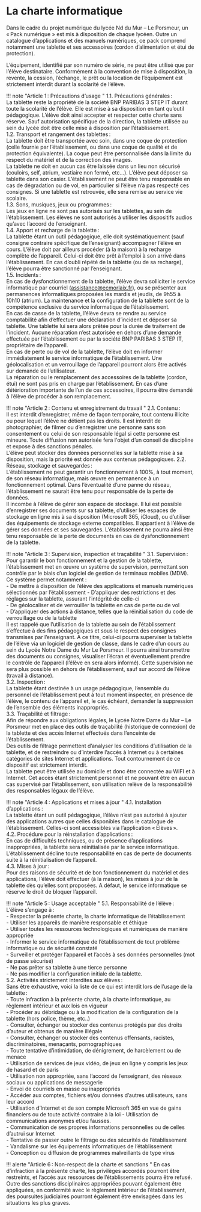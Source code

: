 # La charte informatique

Dans le cadre du projet numérique du lycée Nd du Mur – Le Porsmeur, un « Pack numérique » est mis à disposition de chaque lycéen. Outre un catalogue d’applications et des manuels numériques, ce pack comprend notamment une tablette et ses accessoires (cordon d’alimentation et étui de protection).  

L’équipement, identifié par son numéro de série, ne peut être utilisé que par l’élève destinataire. Conformément à la convention de mise à disposition, la revente, la cession, l’échange, le prêt ou la location de l’équipement est strictement interdit durant la scolarité de l’élève. 

!!! note "Article 1 : Précautions d’usage "
    1.1. Précautions générales :   
    La tablette reste la propriété de la société BNP PARIBAS 3 STEP IT durant toute la scolarité de l’élève. Elle est mise à sa disposition en tant qu’outil pédagogique. L’élève doit ainsi accepter et respecter cette charte sans réserve. Sauf autorisation spécifique de la direction, la tablette utilisée au sein du lycée doit être celle mise à disposition par l’établissement.  
    1.2. Transport et rangement des tablettes :  
    La tablette doit être transportée avec soin, dans une coque de protection (celle fournie par l’établissement, ou dans une coque de qualité et de protection équivalente). La coque peut être personnalisée dans la limite du respect du matériel et de la correction des images.  
    La tablette ne doit en aucun cas être laissée dans un lieu non sécurisé (couloirs, self, atrium, vestiaire non fermé, etc…). L’élève peut déposer sa tablette dans son casier. L’établissement ne peut être tenu responsable en cas de dégradation ou de vol, en particulier si l’élève n’a pas respecté ces consignes. Si une tablette est retrouvée, elle sera remise au service vie scolaire.  
    1.3. Sons, musiques, jeux ou programmes :  
    Les jeux en ligne ne sont pas autorisés sur les tablettes, au sein de l’établissement. Les élèves ne sont autorisés à utiliser les dispositifs audios qu’avec l’accord de l’enseignant.  
    1.4. Apport et recharge de la tablette :  
    La tablette étant un outil pédagogique, elle doit systématiquement (sauf consigne contraire spécifique de l’enseignant) accompagner l’élève en cours. L’élève doit par ailleurs procéder (à la maison) à la recharge complète de l’appareil. Celui-ci doit être prêt à l’emploi à son arrivé dans l’établissement. En cas d’oubli répété de la tablette (ou de sa recharge), l’élève pourra être sanctionné par l’enseignant.   
    1.5. Incidents :  
    En cas de dysfonctionnement de la tablette, l’élève devra solliciter le service informatique par courriel (assistance@ecmorlaix.fr), ou se présenter aux permanences informatiques proposées les mardis et jeudis, de 9h55 à 10h10 (atrium). La maintenance et la configuration de la tablette sont de la compétence exclusive du service informatique de l’établissement.  
    En cas de casse de la tablette, l’élève devra se rendre au service comptabilité afin d’effectuer une déclaration d’incident et déposer sa tablette. Une tablette lui sera alors prêtée pour la durée de traitement de l’incident. Aucune réparation n’est autorisée en dehors d’une demande effectuée par l’établissement ou par la société BNP PARIBAS 3 STEP IT, propriétaire de l’appareil.  
    En cas de perte ou de vol de la tablette, l’élève doit en informer immédiatement le service informatique de l’établissement. Une géolocalisation et un verrouillage de l’appareil pourront alors être activés sur demande de l’utilisateur.    
    La réparation ou le remplacement des accessoires de la tablette (cordon, étui) ne sont pas pris en charge par l’établissement. En cas d’une détérioration importante de l’un de ces accessoires, il pourra être demandé à l’élève de procéder à son remplacement.   

!!! note "Article 2 : Contenu et enregistrement du travail "
    2.1. Contenu :  
    Il est interdit d’enregistrer, même de façon temporaire, tout contenu illicite ou pour lequel l’élève ne détient pas les droits. Il est interdit de photographier, de filmer ou d’enregistrer une personne sans son consentement ou celui de son responsable légal si cette personne est mineure. Toute diffusion non autorisée fera l'objet d’un conseil de discipline et expose à des sanctions pénales.   
    L’élève peut stocker des données personnelles sur la tablette mise à sa disposition, mais la priorité est donnée aux contenus pédagogiques. 
    2.2. Réseau, stockage et sauvegardes :  
    L’établissement ne peut garantir un fonctionnement à 100%, à tout moment, de son réseau informatique, mais œuvre en permanence à un fonctionnement optimal. Dans l’éventualité d’une panne du réseau, l’établissement ne saurait être tenu pour responsable de la perte de données.   
    Il incombe à l’élève de gérer son espace de stockage. Il lui est possible d’enregistrer ses documents sur sa tablette, d’utiliser les espaces de stockage en ligne mis à sa disposition (Microsoft 365, iCloud), ou d’utiliser des équipements de stockage externe compatibles. Il appartient à l’élève de gérer ses données et ses sauvegardes. L’établissement ne pourra ainsi être tenu responsable de la perte de documents en cas de dysfonctionnement de la tablette.  
 

!!! note "Article 3 : Supervision, inspection et traçabilité "
    3.1. Supervision :  
    Pour garantir le bon fonctionnement et la gestion de la tablette, l’établissement met en œuvre un système de supervision, permettant son contrôle par le biais d’un logiciel de gestion de terminaux mobiles (MDM). Ce système permet notamment :  
    - De mettre à disposition de l’élève des applications et manuels numériques sélectionnés par l’établissement 
    - D’appliquer des restrictions et des réglages sur la tablette, assurant l’intégrité de celle-ci  
    - De géolocaliser et de verrouiller la tablette en cas de perte ou de vol  
    - D’appliquer des actions à distance, telles que la réinitialisation du code de verrouillage ou de la tablette  
    Il est rappelé que l’utilisation de la tablette au sein de l’établissement s’effectue à des fins pédagogiques et sous le respect des consignes transmises par l’enseignant. A ce titre, celui-ci pourra superviser la tablette de l’élève via un logiciel de gestion de classe, dans le cadre d’un cours au sein du Lycée Notre Dame du Mur Le Porsmeur. Il pourra ainsi transmettre des documents ou consignes, visualiser l’écran et éventuellement prendre le contrôle de l’appareil (l’élève en sera alors informé). Cette supervision ne sera plus possible en dehors de l’établissement, sauf sur accord de l’élève (travail à distance).  
    3.2. Inspection :  
    La tablette étant destinée à un usage pédagogique, l’ensemble du personnel de l’établissement peut à tout moment inspecter, en présence de l’élève, le contenu de l’appareil et, le cas échéant, demander la suppression de l’ensemble des éléments inappropriés.  
    3.3. Traçabilité et filtrage :  
    Afin de répondre aux obligations légales, le Lycée Notre Dame du Mur – Le Porsmeur met en place des outils de traçabilité (historique de connexion) de la tablette et des accès Internet effectués dans l’enceinte de l’établissement.  
    Des outils de filtrage permettent d’analyser les conditions d’utilisation de la tablette, et de restreindre ou d’interdire l’accès à Internet ou à certaines catégories de sites Internet et applications. Tout contournement de ce dispositif est strictement interdit.  
    La tablette peut être utilisée au domicile et donc être connectée au WIFI et à Internet. Cet accès étant strictement personnel et ne pouvant être en aucun cas supervisé par l’établissement, son utilisation relève de la responsabilité des responsables légaux de l’élève. 


!!! note "Article 4 : Applications et mises à jour " 
    4.1. Installation d’applications :  
    La tablette étant un outil pédagogique, l’élève n’est pas autorisé à ajouter des applications autres que celles disponibles dans le catalogue de l’établissement. Celles-ci sont accessibles via l’application « Elèves ».   
    4.2. Procédure pour la réinstallation d’applications :  
    En cas de difficultés techniques, ou de présence d’applications inappropriées, la tablette sera réinitialisée par le service informatique.         L’établissement décline toute responsabilité en cas de perte de documents suite à la réinitialisation de l’appareil.  
    4.3. Mises à jour :  
    Pour des raisons de sécurité et de bon fonctionnement du matériel et des applications, l’élève doit effectuer (à la maison), les mises à jour de la tablette dès qu’elles sont proposées. A défaut, le service informatique se réserve le droit de bloquer l’appareil.   

!!! note "Article 5 : Usage acceptable "
    5.1. Responsabilité de l’élève :  
    L’élève s’engage à :  
    - Respecter la présente charte, la charte informatique de l’établissement  
    - Utiliser les appareils de manière responsable et éthique  
    - Utiliser toutes les ressources technologiques et numériques de manière appropriée  
    - Informer le service informatique de l’établissement de tout problème informatique ou de sécurité constaté  
    - Surveiller et protéger l’appareil et l’accès à ses données personnelles (mot de passe sécurisé)  
    - Ne pas prêter sa tablette à une tierce personne  
    - Ne pas modifier la configuration initiale de la tablette.  
    5.2. Activités strictement interdites aux élèves :  
    Sans être exhaustive, voici la liste de ce qui est interdit lors de l’usage de la tablette :  
    - Toute infraction à la présente charte, à la charte informatique, au règlement intérieur et aux lois en vigueur  
    - Procéder au débridage ou à la modification de la configuration de la tablette (hors police, thème, etc..)  
    - Consulter, échanger ou stocker des contenus protégés par des droits d’auteur et obtenus de manière illégale  
    - Consulter, échanger ou stocker des contenus offensants, racistes, discriminatoires, menaçants, pornographiques  
    - Toute tentative d’intimidation, de dénigrement, de harcèlement ou de menace  
    - Utilisation de services de jeux vidéo, de jeux en ligne y compris les jeux de hasard et de paris  
    - Utilisation non appropriée, sans l’accord de l’enseignant, des réseaux sociaux ou applications de messagerie  
    - Envoi de courriels en masse ou inappropriés  
    - Accéder aux comptes, fichiers et/ou données d’autres utilisateurs, sans leur accord   
    - Utilisation d’Internet et de son compte Microsoft 365 en vue de gains financiers ou de toute activité contraire à la loi 
    - Utilisation de communications anonymes et/ou fausses.  
    - Communication de ses propres informations personnelles ou de celles d’autrui sur Internet  
    - Tentative de passer outre le filtrage ou des sécurités de l’établissement  
    - Vandalisme sur les équipements informatiques de l’établissement  
    - Conception ou diffusion de programmes malveillants de type virus 

!!! alerte "Article 6 : Non-respect de la charte et sanctions "
    En cas d’infraction à la présente charte, les privilèges accordés pourront être restreints, et l’accès aux ressources de l’établissements pourra être refusé. Outre des sanctions disciplinaires appropriées pouvant également être appliquées, en conformité avec le règlement intérieur de l’établissement, des poursuites judiciaires pourront également être envisagées dans les situations les plus graves. 
